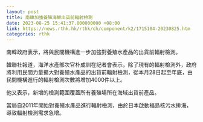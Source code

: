 ```yaml
---
layout: post
title: 南韓加強養殖海鮮出貨前輻射檢測
date: 2023-08-25 15:41:37.000000000 +08:00
link: https://news.rthk.hk/rthk/ch/component/k2/1715104-20230825.htm
categories: rthk
---
```


南韓政府表示，將與民間機構進一步加強對養殖水產品的出貨前輻射檢測。

韓聯社報道，海洋水產部次官朴成訓在記者會表示，除了現有的輻射檢測外，政府將利用民間力量擴大對養殖水產品的出貨前輻射檢測，從本月28日起至年底，由民間機構進行的輻射檢測次數將增加4000件以上。

他又表示，新增的檢測範圍覆蓋所有養殖場所在海域出貨前產品。

當局自2011年開始對養殖水產品進行輻射檢測，由於日本啟動福島核污水排海，導致輻射檢測需求急增。

